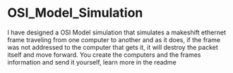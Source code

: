 # OSI_Model_Simulation
I have designed a OSI Model simulation that simulates a makeshift ethernet frame traveling from one computer to another and as it does, if the frame was not addressed to the computer that gets it, it will destroy the packet itself and move forward. You create the computers and the frames information and send it yourself,  learn more in the readme
